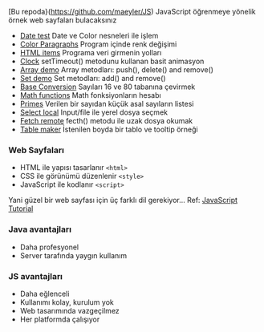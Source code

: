 [Bu repoda}(https://github.com/maeyler/JS) JavaScript öğrenmeye yönelik örnek web sayfaları bulacaksınız

* [Date test](Date%20test.html) Date ve Color nesneleri ile işlem
* [Color Paragraphs](Color%20Paragraphs.html) Program içinde renk değişimi
* [HTML items](HTML%20items.html) Programa veri girmenin yolları
* [Clock](Clock.html) setTimeout() metodunu kullanan basit animasyon
* [Array demo](Array%20demo.html) Array metodları: push(), delete() and remove()
* [Set demo](Set%20demo.html) Set metodları: add() and remove()
* [Base Conversion](Base%20Conversion.html) Sayıları 16 ve 80 tabanına çevirmek
* [Math functions](Math%20functions.html) Math fonksiyonların hesabı
* [Primes](Primes.html) Verilen bir sayıdan küçük asal sayıların listesi
* [Select local](Select%20file.html) Input/file ile yerel dosya seçmek
* [Fetch remote](Fetch%20remote.html) fecth() metodu ile uzak dosya okumak
* [Table maker](Table%20maker.html) İstenilen boyda bir tablo ve tooltip örneği

### Web Sayfaları
* HTML ile yapısı tasarlanır `<html>`
* CSS ile görünümü düzenlenir `<style>`
* JavaScript ile kodlanır `<script>`

Yani güzel bir web sayfası için üç farklı dil gerekiyor... Ref: [JavaScript Tutorial](https://www.w3schools.com/js/)

### Java avantajları
* Daha profesyonel
* Server tarafında yaygın kullanım

### JS avantajları
* Daha eğlenceli
* Kullanımı kolay, kurulum yok
* Web tasarımında vazgeçilmez
* Her platformda çalışıyor

